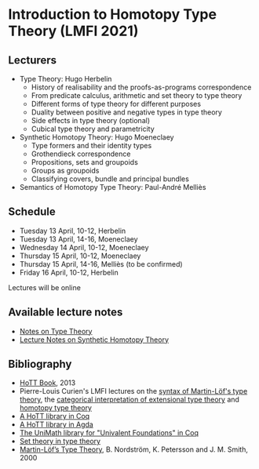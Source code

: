 # Introduction to Homotopy Type Theory (LMFI 2021)

<h2>Lecturers</h2>

- Type Theory: Hugo Herbelin
  - History of realisability and the proofs-as-programs correspondence
  - From predicate calculus, arithmetic and set theory to type theory
  - Different forms of type theory for different purposes
  - Duality between positive and negative types in type theory
  - Side effects in type theory (optional)
  - Cubical type theory and parametricity
- Synthetic Homotopy Theory: Hugo Moeneclaey
  - Type formers and their identity types
  - Grothendieck correspondence
  - Propositions, sets and groupoids
  - Groups as groupoids
  - Classifying covers, bundle and principal bundles
- Semantics of Homotopy Type Theory: Paul-André Melliès

<h2>Schedule</h2>

- Tuesday 13 April, 10-12, Herbelin
- Tuesday 13 April, 14-16, Moeneclaey
- Wednesday 14 April, 10-12, Moeneclaey
- Thursday 15 April, 10-12, Moeneclaey
- Thursday 15 April, 14-16, Melliès (to be confirmed)
- Friday 16 April, 10-12, Herbelin

Lectures will be online

<h2>Available lecture notes</h2>

<ul>                                                                                                                                                                 <li> <a charset="UTF-8" href="https://github.com/herbelin/LMFI-HoTT/blob/master/Lecture notes/ITT.pdf">
Notes on Type Theory
</a></li>

<li> <a charset="UTF-8" href="https://github.com/herbelin/LMFI-HoTT/blob/master/Lecture notes/Lecture notes.pdf">
Lecture Notes on Synthetic Homotopy Theory
</a></li>
</ul>

<h2>Bibliography</h2>
<ul>

<li><a href="https://homotopytypetheory.org/book/">HoTT Book</a>, 2013</li>

<li>Pierre-Louis Curien's LMFI lectures on the <a href="https://curien.galene.org/notes/CoursA.pdf">syntax of Martin-Löf's type theory</a>, the <a href="https://curien.galene.org/notes/CoursB.pdf">categorical interpretation of extensional type theory</a> and <a href="https://curien.galene.org/notes/CoursC.pdf">homotopy type theory</a></li>
<li><a href="https://github.com/HoTT/HoTT">A HoTT library in Coq</a></li>

<li><a href="https://github.com/HoTT/HoTT-Agda">A HoTT library in Agda</a></li>

<li><a href="https://github.com/UniMath/UniMath">The UniMath library for "Univalent Foundations" in Coq</a></li>

<li><a href="https://github.com/barras/cic-model">Set theory in type theory</a></li>

<li><a href="http://www.cse.chalmers.se/~bengt/papers/hlcs.pdf">Martin-Löf’s Type Theory</a>,
B. Nordström, K. Petersson and J. M. Smith, 2000</li>

</ul>
